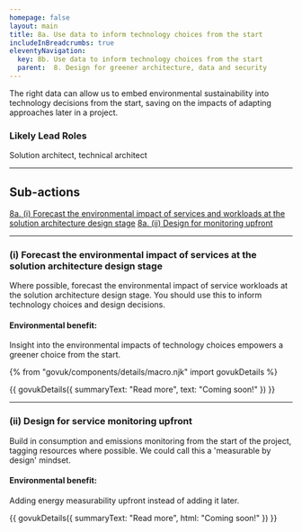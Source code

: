 ```yaml
---
homepage: false
layout: main
title: 8a. Use data to inform technology choices from the start
includeInBreadcrumbs: true
eleventyNavigation:
  key: 8b. Use data to inform technology choices from the start
  parent:  8. Design for greener architecture, data and security
---
```


The right data can allow us to embed environmental sustainability into technology decisions from the start, saving on the impacts of adapting approaches later in a project.

### Likely Lead Roles

Solution architect, technical architect

* * *

## Sub-actions

[8a. (i) Forecast the environmental impact of services and workloads at the solution architecture design stage](#(i)-forecast-the-environmental-impact-of-services-at-the-solution-design-stage)
[8a. (ii) Design for monitoring upfront ](#(ii)-design-for-service-monitoring-upfront)
* * *

###  (i) Forecast the environmental impact of services at the solution architecture design stage

Where possible, forecast the environmental impact of service workloads at the solution architecture design stage. You should use this to inform technology choices and design decisions.  

#### Environmental benefit: 
Insight into the environmental impacts of technology choices empowers a greener choice from the start.

{% from "govuk/components/details/macro.njk" import govukDetails %}

{{ govukDetails({
  summaryText: "Read more",
  text: "Coming soon!"
}) }}
* * *

###  (ii) Design for service monitoring upfront

Build in consumption and emissions monitoring from the start of the project, tagging resources where possible. We could call this a 'measurable by design' mindset. 

#### Environmental benefit: 
Adding energy measurability upfront instead of adding it later.

{{ govukDetails({
  summaryText: "Read more",
  html: "Coming soon!"
}) }}
